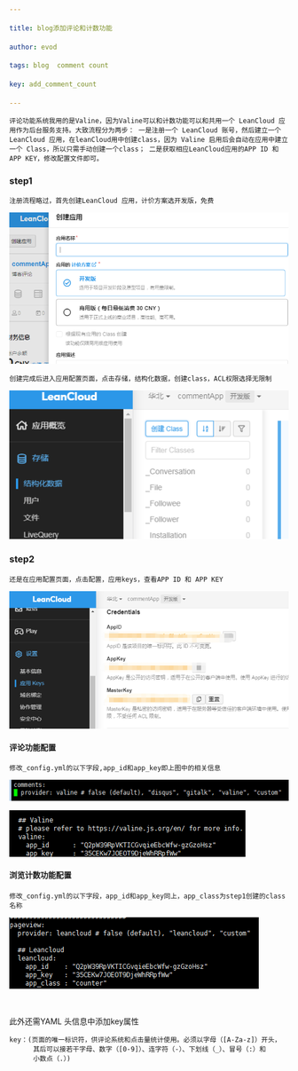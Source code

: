 ```yaml
---

title: blog添加评论和计数功能

author: evod

tags: blog  comment count

key: add_comment_count

---
```

	评论功能系统我用的是Valine，因为Valine可以和计数功能可以和共用一个 LeanCloud 应用作为后台服务支持。大致流程分为两步： 一是注册一个 LeanCloud 账号，然后建立一个 LeanCloud 应用，在leanCloud用中创建class，因为 Valine 启用后会自动在应用中建立一个 Class，所以只需手动创建一个class； 二是获取相应LeanCloud应用的APP ID 和 APP KEY，修改配置文件即可。


### step1

	注册流程略过，首先创建LeanCloud 应用，计价方案选开发版，免费
![创建应用.png](./photos/s1_1.png)

	创建完成后进入应用配置页面，点击存储，结构化数据，创建class，ACL权限选择无限制
![leadcloud创建class.png](./photos/s1_2.png)

### step2

	还是在应用配置页面，点击配置，应用keys，查看APP ID 和 APP KEY
![微信截图_20210127103928.png](./photos/s2_1.png)

#### 评论功能配置

	修改_config.yml的以下字段,app_id和app_key即上图中的相关信息

![添加评论.png](./photos/s2_2.png)

![添加评论.png](./photos/s2_3.png)

#### 浏览计数功能配置

	修改_config.yml的以下字段，app_id和app_key同上，app_class为step1创建的class名称

![添加计数.png](./photos/s2_4.png)

<br/>

此外还需YAML 头信息中添加key属性

```
key：(页面的唯一标识符，供评论系统和点击量统计使用。必须以字母（[A-Za-z]）开头，
      其后可以接若干字母、数字（[0-9]）、连字符（-）、下划线（_）、冒号（:）和
      小数点（.）)
```

